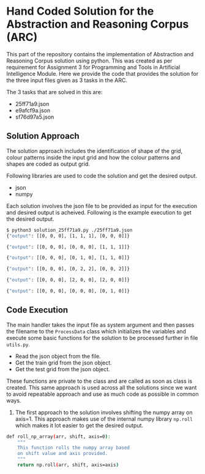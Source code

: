 # Hand Coded Solution for the Abstraction and Reasoning Corpus (ARC)

This part of the repository contains the implementation of Abstraction and Reasoning Corpus solution using python. This was created as per requirement for Assignment 3 for Programming and Tools in Artificial Intelligence Module. Here we provide the code that provides the solution for the three input files given as 3 tasks in the ARC. 

The 3 tasks that are solved in this are:

* 25ff71a9.json
* e9afcf9a.json
* sf76d97a5.json

## Solution Approach

The solution approach includes the identification of shape of the grid, colour patterns inside the input grid and how the colour patterns and shapes are coded as output grid. 

Following libraries are used to code the solution and get the desired output.

* json
* numpy

Each solution involves the json file to be provided as input for the execution and desired output is acheived. Following is the example execution to get the desired output.

```bash
$ python3 solution_25ff71a9.py ./25ff71a9.json 
{"output": [[0, 0, 0], [1, 1, 1], [0, 0, 0]]}

{"output": [[0, 0, 0], [0, 0, 0], [1, 1, 1]]}

{"output": [[0, 0, 0], [0, 1, 0], [1, 1, 0]]}

{"output": [[0, 0, 0], [0, 2, 2], [0, 0, 2]]}

{"output": [[0, 0, 0], [2, 0, 0], [2, 0, 0]]}

{"output": [[0, 0, 0], [0, 0, 0], [0, 1, 0]]}
```

## Code Execution

The main handler takes the input file as system argument and then passes the filename to the `ProcessData` class which initializes the variables and execute some basic functions for the solution to be processed further in file `utils.py`. 

- Read the json object from the file.
- Get the train grid from the json object.
- Get the test grid from the json object.

These functions are private to the class and are called as soon as class is created. This same approach is used across all the solutions since we want to avoid repeatable approach and use as much code as possible in common ways. 

1. The first approach to the solution involves shifting the numpy array on axis=1. This approach makes use of the internal numpy library `np.roll` which makes it lot easier to get the desired output.

```bash
def roll_np_array(arr, shift, axis=0):
    """
    This function rolls the numpy array based
    on shift value and axis provided.
    """
    return np.roll(arr, shift, axis=axis)
```


